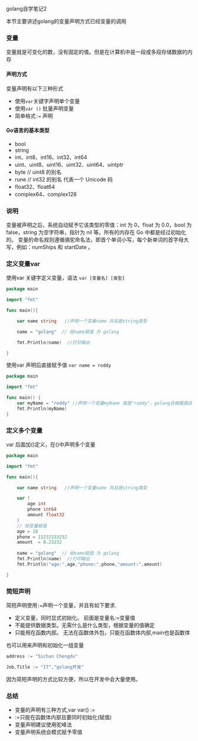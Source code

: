golang自学笔记2

本节主要讲述golang的变量声明方式已经变量的调用

### 变量
变量就是可变化的数，没有固定的值。但是在计算机中是一段或多段存储数据的内存

#### 声明方式

变量声明有以下三种形式
- 使用``var``关键字声明单个变量
- 使用``var ()`` 批量声明变量
- 简单格式``:=`` 声明

#### Go语言的基本类型
- bool
- string
- int、int8、int16、int32、int64
- uint、uint8、uint16、uint32、uint64、uintptr
- byte // uint8 的别名
- rune // int32 的别名 代表一个 Unicode 码
- float32、float64
- complex64、complex128

### 说明

变量被声明之后，系统自动赋予它该类型的零值：int 为 0，float 为 0.0，bool 为 false，string 为空字符串，指针为 nil 等。所有的内存在 Go 中都是经过初始化的。
变量的命名规则遵循骆驼命名法，即首个单词小写，每个新单词的首字母大写，例如：numShips 和 startDate 。


### 定义变量var

使用var 关键字定义变量，语法 ``var [变量名] [类型]``

```go
package main

import "fmt"

func main(){

	var name string   //声明一个变量name 并且是string类型

	name = "golang"  // 给name赋值 为 golang

	fmt.Println(name)  //打印输出

}
```

使用var 声明后直接赋予值 ``var name = roddy``
```go
package main

import "fmt"

func main() {
	var myName = "roddy" //声明一个变量myName 值是"roddy"，golang会根据值自动声明变量的类型
	fmt.Println(myName)
}

```



### 定义多个变量

var 后面加()定义，在()中声明多个变量

```go
package main

import "fmt"

func main(){

	var name string   //声明一个变量name 并且是string类型

	var (
		age int
		phone int64
		amount float32
	)
	// 给变量赋值
	age = 28
	phone = 13232323232
	amount  = 0.23232
	
	name = "golang"  // 给name赋值 为 golang
	fmt.Println(name)  //打印输出
	fmt.Println("age:",age,"phone:",phone,"amount:",amount)

}
```


### 简短声明

简短声明使用``:=``声明一个变量，并且有如下要求.

- 定义变量，同时显式初始化。 前面是变量名:=变量值
- 不能提供数据类型。无需什么是什么类型，根据变量的值确定
- 只能用在函数内部。 无法在函数体外包，只能在函数体内部,main也是函数体

也可以用来声明和初始化一组变量

```go
address := "Sichun Chengdu"

Job,Title := "IT","golang开发"
```

因为简短声明的方式比较方便，所以在开发中会大量使用。

### 总结
- 变量的声明有三种方式,var var() :=
- :=只能在函数体内部且要同时初始化(赋值)
- 变量声明建议使用驼峰法
- 变量声明系统会模式赋予零值



